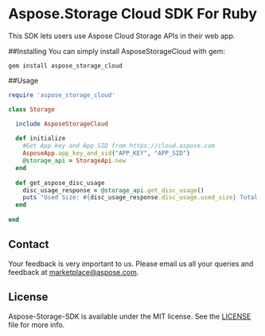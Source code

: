 # Aspose.Storage Cloud SDK For Ruby
This SDK lets users use Aspose Cloud Storage APIs in their web app.

##Installing
You can simply install AsposeStorageCloud with gem:

`gem install aspose_storage_cloud`

##Usage
```ruby
require 'aspose_storage_cloud'

class Storage

  include AsposeStorageCloud
  
  def initialize
    #Get App key and App SID from https://cloud.aspose.com
    AsposeApp.app_key_and_sid("APP_KEY", "APP_SID")
    @storage_api = StorageApi.new  
  end
  
  def get_aspose_disc_usage
    disc_usage_response = @storage_api.get_disc_usage()
    puts "Used Size: #{disc_usage_response.disc_usage.used_size} Total Size: #{disc_usage_response.disc_usage.total_size}"
  end
  
end
```

## Contact
Your feedback is very important to us. Please email us all your queries and feedback at marketplace@aspose.com.

## License
Aspose-Storage-SDK is available under the MIT license. See the [LICENSE](https://github.com/asposetotal/Aspose_Total_Cloud/blob/master/SDKs/Aspose.Storage_Cloud_SDK_For_Ruby/LICENSE) file for more info.
